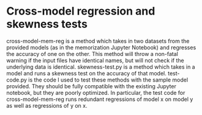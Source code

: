# Cross-model regression and skewness tests

cross-model-mem-reg is a method which takes in two datasets from the provided models (as in the memorization Jupyter Notebook) and regresses the accuracy of one on the other. This method will throw a non-fatal warning if the input files have identical names, but will not check if the underlying data is identical.
skewness-test.py is a method which takes in a model and runs a skewness test on the accuracy of that model.
test-code.py is the code I used to test these methods with the sample model provided. They should be fully compatible with the existing Jupyter notebook, but they are poorly optimized. In particular, the test code for cross-model-mem-reg runs redundant regressions of model x on model y as well as regressions of y on x. 
